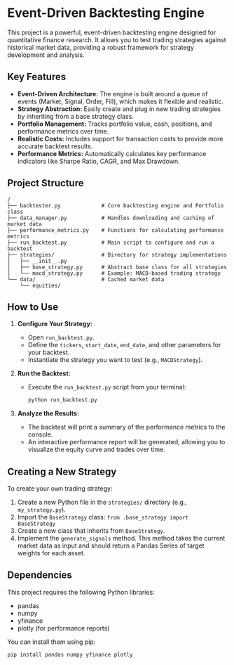 # Event-Driven Backtesting Engine

This project is a powerful, event-driven backtesting engine designed for quantitative finance research. It allows you to test trading strategies against historical market data, providing a robust framework for strategy development and analysis.

## Key Features

- **Event-Driven Architecture:** The engine is built around a queue of events (Market, Signal, Order, Fill), which makes it flexible and realistic.
- **Strategy Abstraction:** Easily create and plug in new trading strategies by inheriting from a base strategy class.
- **Portfolio Management:** Tracks portfolio value, cash, positions, and performance metrics over time.
- **Realistic Costs:** Includes support for transaction costs to provide more accurate backtest results.
- **Performance Metrics:** Automatically calculates key performance indicators like Sharpe Ratio, CAGR, and Max Drawdown.

## Project Structure

```
/
├── backtester.py             # Core backtesting engine and Portfolio class
├── data_manager.py           # Handles downloading and caching of market data
├── performance_metrics.py    # Functions for calculating performance metrics
├── run_backtest.py           # Main script to configure and run a backtest
├── strategies/               # Directory for strategy implementations
│   ├── __init__.py
│   ├── base_strategy.py      # Abstract base class for all strategies
│   └── macd_strategy.py      # Example: MACD-based trading strategy
└── data/                     # Cached market data
    └── equities/
```

## How to Use

1.  **Configure Your Strategy:**
    - Open `run_backtest.py`.
    - Define the `tickers`, `start_date`, `end_date`, and other parameters for your backtest.
    - Instantiate the strategy you want to test (e.g., `MACDStrategy`).

2.  **Run the Backtest:**
    - Execute the `run_backtest.py` script from your terminal:
      ```bash
      python run_backtest.py
      ```

3.  **Analyze the Results:**
    - The backtest will print a summary of the performance metrics to the console.
    - An interactive performance report will be generated, allowing you to visualize the equity curve and trades over time.

## Creating a New Strategy

To create your own trading strategy:

1.  Create a new Python file in the `strategies/` directory (e.g., `my_strategy.py`).
2.  Import the `BaseStrategy` class: `from .base_strategy import BaseStrategy`
3.  Create a new class that inherits from `BaseStrategy`.
4.  Implement the `generate_signals` method. This method takes the current market data as input and should return a Pandas Series of target weights for each asset.

## Dependencies

This project requires the following Python libraries:

- pandas
- numpy
- yfinance
- plotly (for performance reports)

You can install them using pip:
```bash
pip install pandas numpy yfinance plotly
```
